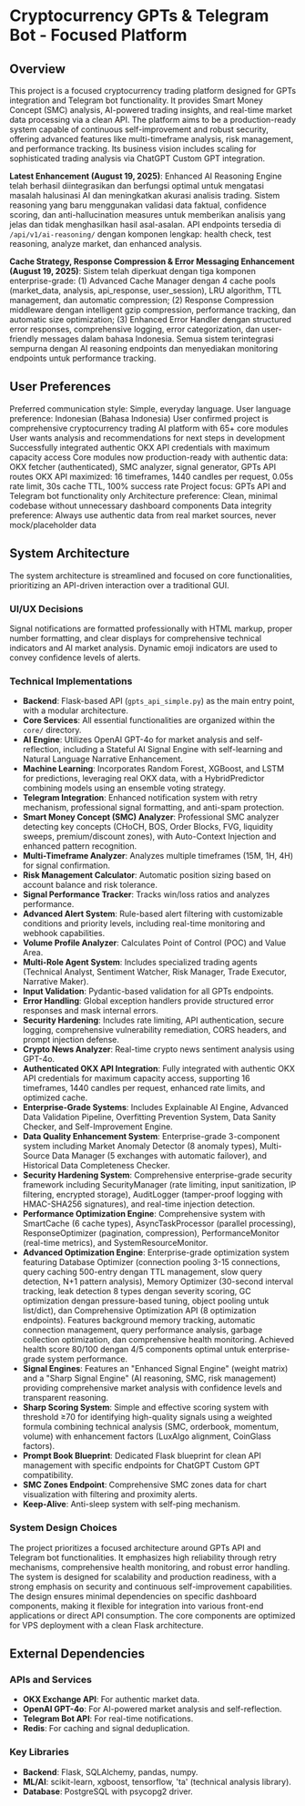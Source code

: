 # Cryptocurrency GPTs & Telegram Bot - Focused Platform

## Overview
This project is a focused cryptocurrency trading platform designed for GPTs integration and Telegram bot functionality. It provides Smart Money Concept (SMC) analysis, AI-powered trading insights, and real-time market data processing via a clean API. The platform aims to be a production-ready system capable of continuous self-improvement and robust security, offering advanced features like multi-timeframe analysis, risk management, and performance tracking. Its business vision includes scaling for sophisticated trading analysis via ChatGPT Custom GPT integration.

**Latest Enhancement (August 19, 2025)**: Enhanced AI Reasoning Engine telah berhasil diintegrasikan dan berfungsi optimal untuk mengatasi masalah halusinasi AI dan meningkatkan akurasi analisis trading. Sistem reasoning yang baru menggunakan validasi data faktual, confidence scoring, dan anti-hallucination measures untuk memberikan analisis yang jelas dan tidak menghasilkan hasil asal-asalan. API endpoints tersedia di `/api/v1/ai-reasoning/` dengan komponen lengkap: health check, test reasoning, analyze market, dan enhanced analysis.

**Cache Strategy, Response Compression & Error Messaging Enhancement (August 19, 2025)**: Sistem telah diperkuat dengan tiga komponen enterprise-grade: (1) Advanced Cache Manager dengan 4 cache pools (market_data, analysis, api_response, user_session), LRU algorithm, TTL management, dan automatic compression; (2) Response Compression middleware dengan intelligent gzip compression, performance tracking, dan automatic size optimization; (3) Enhanced Error Handler dengan structured error responses, comprehensive logging, error categorization, dan user-friendly messages dalam bahasa Indonesia. Semua sistem terintegrasi sempurna dengan AI reasoning endpoints dan menyediakan monitoring endpoints untuk performance tracking.

## User Preferences
Preferred communication style: Simple, everyday language.
User language preference: Indonesian (Bahasa Indonesia)
User confirmed project is comprehensive cryptocurrency trading AI platform with 65+ core modules
User wants analysis and recommendations for next steps in development
Successfully integrated authentic OKX API credentials with maximum capacity access
Core modules now production-ready with authentic data: OKX fetcher (authenticated), SMC analyzer, signal generator, GPTs API routes
OKX API maximized: 16 timeframes, 1440 candles per request, 0.05s rate limit, 30s cache TTL, 100% success rate
Project focus: GPTs API and Telegram bot functionality only
Architecture preference: Clean, minimal codebase without unnecessary dashboard components
Data integrity preference: Always use authentic data from real market sources, never mock/placeholder data

## System Architecture
The system architecture is streamlined and focused on core functionalities, prioritizing an API-driven interaction over a traditional GUI.

### UI/UX Decisions
Signal notifications are formatted professionally with HTML markup, proper number formatting, and clear displays for comprehensive technical indicators and AI market analysis. Dynamic emoji indicators are used to convey confidence levels of alerts.

### Technical Implementations
- **Backend**: Flask-based API (`gpts_api_simple.py`) as the main entry point, with a modular architecture.
- **Core Services**: All essential functionalities are organized within the `core/` directory.
- **AI Engine**: Utilizes OpenAI GPT-4o for market analysis and self-reflection, including a Stateful AI Signal Engine with self-learning and Natural Language Narrative Enhancement.
- **Machine Learning**: Incorporates Random Forest, XGBoost, and LSTM for predictions, leveraging real OKX data, with a HybridPredictor combining models using an ensemble voting strategy.
- **Telegram Integration**: Enhanced notification system with retry mechanism, professional signal formatting, and anti-spam protection.
- **Smart Money Concept (SMC) Analyzer**: Professional SMC analyzer detecting key concepts (CHoCH, BOS, Order Blocks, FVG, liquidity sweeps, premium/discount zones), with Auto-Context Injection and enhanced pattern recognition.
- **Multi-Timeframe Analyzer**: Analyzes multiple timeframes (15M, 1H, 4H) for signal confirmation.
- **Risk Management Calculator**: Automatic position sizing based on account balance and risk tolerance.
- **Signal Performance Tracker**: Tracks win/loss ratios and analyzes performance.
- **Advanced Alert System**: Rule-based alert filtering with customizable conditions and priority levels, including real-time monitoring and webhook capabilities.
- **Volume Profile Analyzer**: Calculates Point of Control (POC) and Value Area.
- **Multi-Role Agent System**: Includes specialized trading agents (Technical Analyst, Sentiment Watcher, Risk Manager, Trade Executor, Narrative Maker).
- **Input Validation**: Pydantic-based validation for all GPTs endpoints.
- **Error Handling**: Global exception handlers provide structured error responses and mask internal errors.
- **Security Hardening**: Includes rate limiting, API authentication, secure logging, comprehensive vulnerability remediation, CORS headers, and prompt injection defense.
- **Crypto News Analyzer**: Real-time crypto news sentiment analysis using GPT-4o.
- **Authenticated OKX API Integration**: Fully integrated with authentic OKX API credentials for maximum capacity access, supporting 16 timeframes, 1440 candles per request, enhanced rate limits, and optimized cache.
- **Enterprise-Grade Systems**: Includes Explainable AI Engine, Advanced Data Validation Pipeline, Overfitting Prevention System, Data Sanity Checker, and Self-Improvement Engine.
- **Data Quality Enhancement System**: Enterprise-grade 3-component system including Market Anomaly Detector (8 anomaly types), Multi-Source Data Manager (5 exchanges with automatic failover), and Historical Data Completeness Checker.
- **Security Hardening System**: Comprehensive enterprise-grade security framework including SecurityManager (rate limiting, input sanitization, IP filtering, encrypted storage), AuditLogger (tamper-proof logging with HMAC-SHA256 signatures), and real-time injection detection.
- **Performance Optimization Engine**: Comprehensive system with SmartCache (6 cache types), AsyncTaskProcessor (parallel processing), ResponseOptimizer (pagination, compression), PerformanceMonitor (real-time metrics), and SystemResourceMonitor.
- **Advanced Optimization Engine**: Enterprise-grade optimization system featuring Database Optimizer (connection pooling 3-15 connections, query caching 500-entry dengan TTL management, slow query detection, N+1 pattern analysis), Memory Optimizer (30-second interval tracking, leak detection 8 types dengan severity scoring, GC optimization dengan pressure-based tuning, object pooling untuk list/dict), dan Comprehensive Optimization API (8 optimization endpoints). Features background memory tracking, automatic connection management, query performance analysis, garbage collection optimization, dan comprehensive health monitoring. Achieved health score 80/100 dengan 4/5 components optimal untuk enterprise-grade system performance.
- **Signal Engines**: Features an "Enhanced Signal Engine" (weight matrix) and a "Sharp Signal Engine" (AI reasoning, SMC, risk management) providing comprehensive market analysis with confidence levels and transparent reasoning.
- **Sharp Scoring System**: Simple and effective scoring system with threshold ≥70 for identifying high-quality signals using a weighted formula combining technical analysis (SMC, orderbook, momentum, volume) with enhancement factors (LuxAlgo alignment, CoinGlass factors).
- **Prompt Book Blueprint**: Dedicated Flask blueprint for clean API management with specific endpoints for ChatGPT Custom GPT compatibility.
- **SMC Zones Endpoint**: Comprehensive SMC zones data for chart visualization with filtering and proximity alerts.
- **Keep-Alive**: Anti-sleep system with self-ping mechanism.

### System Design Choices
The project prioritizes a focused architecture around GPTs API and Telegram bot functionalities. It emphasizes high reliability through retry mechanisms, comprehensive health monitoring, and robust error handling. The system is designed for scalability and production readiness, with a strong emphasis on security and continuous self-improvement capabilities. The design ensures minimal dependencies on specific dashboard components, making it flexible for integration into various front-end applications or direct API consumption. The core components are optimized for VPS deployment with a clean Flask architecture.

## External Dependencies

### APIs and Services
- **OKX Exchange API**: For authentic market data.
- **OpenAI GPT-4o**: For AI-powered market analysis and self-reflection.
- **Telegram Bot API**: For real-time notifications.
- **Redis**: For caching and signal deduplication.

### Key Libraries
- **Backend**: Flask, SQLAlchemy, pandas, numpy.
- **ML/AI**: scikit-learn, xgboost, tensorflow, 'ta' (technical analysis library).
- **Database**: PostgreSQL with psycopg2 driver.